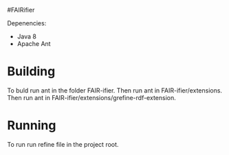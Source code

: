 #FAIRifier

Depenencies:
  - Java 8
  - Apache Ant


Building
========
  To buld run ant in the folder FAIR-ifier.
  Then run ant in FAIR-ifier/extensions.
  Then run ant in FAIR-ifier/extensions/grefine-rdf-extension.
  

Running
==========
To run run refine file in the project root.



